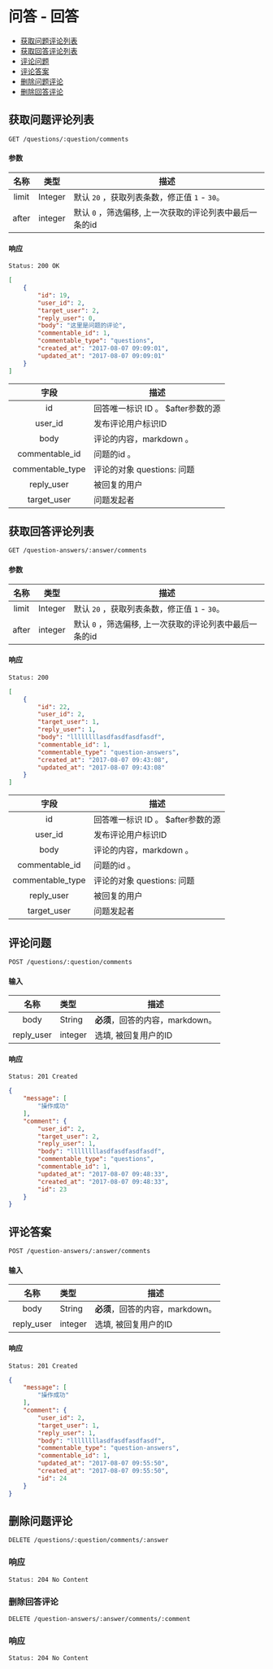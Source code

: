 # 问答 - 回答

- [获取问题评论列表](#获取问题评论列表)
- [获取回答评论列表](#获取回答评论列表)
- [评论问题](#评论问题)
- [评论答案](#评论答案)
- [删除问题评论](#删除问题评论)
- [删除回答评论](#删除回答评论)

## 获取问题评论列表

```
GET /questions/:question/comments
```

#### 参数

| 名称 | 类型 | 描述 |
|:----:|:----:|----|
| limit | Integer | 默认 `20` ，获取列表条数，修正值 `1` - `30`。 |
| after | integer | 默认 `0` ，筛选偏移, 上一次获取的评论列表中最后一条的id |

#### 响应

```
Status: 200 OK
```
```json
[
    {
        "id": 19,
        "user_id": 2,
        "target_user": 2,
        "reply_user": 0,
        "body": "这里是问题的评论",
        "commentable_id": 1,
        "commentable_type": "questions",
        "created_at": "2017-08-07 09:09:01",
        "updated_at": "2017-08-07 09:09:01"
    }
]
```

| 字段 | 描述 |
|:----:|----|
| id | 回答唯一标识 ID 。 $after参数的源|
| user_id | 发布评论用户标识ID |
| body | 评论的内容，markdown 。 |
| commentable_id | 问题的id 。 |
| commentable_type | 评论的对象 questions: 问题 |
| reply_user | 被回复的用户 |
| target_user | 问题发起者 |

## 获取回答评论列表

```
GET /question-answers/:answer/comments
```
#### 参数

| 名称 | 类型 | 描述 |
|:----:|:----:|----|
| limit | Integer | 默认 `20` ，获取列表条数，修正值 `1` - `30`。 |
| after | integer | 默认 `0` ，筛选偏移, 上一次获取的评论列表中最后一条的id |

#### 响应

```
Status: 200
```
```json
[
    {
        "id": 22,
        "user_id": 2,
        "target_user": 1,
        "reply_user": 1,
        "body": "llllllllasdfasdfasdfasdf",
        "commentable_id": 1,
        "commentable_type": "question-answers",
        "created_at": "2017-08-07 09:43:08",
        "updated_at": "2017-08-07 09:43:08"
    }
]
```
| 字段 | 描述 |
|:----:|----|
| id | 回答唯一标识 ID 。 $after参数的源|
| user_id | 发布评论用户标识ID |
| body | 评论的内容，markdown 。 |
| commentable_id | 问题的id 。 |
| commentable_type | 评论的对象 questions: 问题 |
| reply_user | 被回复的用户 |
| target_user | 问题发起者 |

## 评论问题

```
POST /questions/:question/comments
```

#### 输入

| 名称 | 类型 | 描述 |
|:----:|:----|----|
| body | String | **必须**，回答的内容，markdown。 |
| reply_user | integer | 选填, 被回复用户的ID |

#### 响应

```
Status: 201 Created
```
```json
{
    "message": [
        "操作成功"
    ],
    "comment": {
        "user_id": 2,
        "target_user": 2,
        "reply_user": 1,
        "body": "llllllllasdfasdfasdfasdf",
        "commentable_type": "questions",
        "commentable_id": 1,
        "updated_at": "2017-08-07 09:48:33",
        "created_at": "2017-08-07 09:48:33",
        "id": 23
    }
}
```

## 评论答案

```
POST /question-answers/:answer/comments
```

#### 输入

| 名称 | 类型 | 描述 |
|:----:|:----|----|
| body | String | **必须**，回答的内容，markdown。 |
| reply_user | integer | 选填, 被回复用户的ID |

#### 响应

```
Status: 201 Created
```
```json
{
    "message": [
        "操作成功"
    ],
    "comment": {
        "user_id": 2,
        "target_user": 1,
        "reply_user": 1,
        "body": "llllllllasdfasdfasdfasdf",
        "commentable_type": "question-answers",
        "commentable_id": 1,
        "updated_at": "2017-08-07 09:55:50",
        "created_at": "2017-08-07 09:55:50",
        "id": 24
    }
}
```

## 删除问题评论

```
DELETE /questions/:question/comments/:answer
```

### 响应

```
Status: 204 No Content
```

### 删除回答评论

```
DELETE /question-answers/:answer/comments/:comment
```

### 响应

```
Status: 204 No Content

